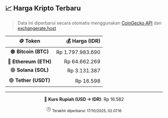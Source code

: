 

<!-- HARGA_KRIPTO -->
## 📈 Harga Kripto Terbaru

> Data ini diperbarui secara otomatis menggunakan [CoinGecko API](https://www.coingecko.com/) dan [exchangerate.host](https://exchangerate.host/)

<div align="center">

| 🪙 Token | 💰 Harga (IDR) |
|:------:|---------------:|
| 🟠 **Bitcoin (BTC)**   | Rp 1.797.983.690 |
| 🔵 **Ethereum (ETH)**  | Rp 64.662.269 |
| 🟣 **Solana (SOL)**    | Rp 3.131.387 |
| 🟢 **Tether (USDT)**   | Rp 16.598 |

---

💱 **Kurs Rupiah (USD → IDR)**: Rp 16.582

🕒 <sub>Terakhir diperbarui: 17/10/2025, 02.07.16</sub>

</div>
<!-- /HARGA_KRIPTO -->